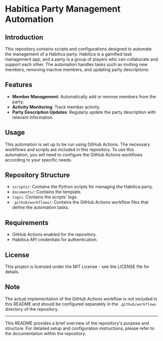 # Habitica Party Management Automation

## Introduction

This repository contains scripts and configurations designed to automate the management of a Habitica party. Habitica is a gamified task management app, and a party is a group of players who can collaborate and support each other. The automation handles tasks such as inviting new members, removing inactive members, and updating party descriptions.

## Features

- **Member Management**: Automatically add or remove members from the party.
- **Activity Monitoring**: Track member activity.
- **Party Description Updates**: Regularly update the party description with relevant information.

## Usage

This automation is set up to be run using GitHub Actions. The necessary workflows and scripts are included in this repository. To use this automation, you will need to configure the GitHub Actions workflows according to your specific needs.

## Repository Structure

- `scripts/`: Contains the Python scripts for managing the Habitica party.
- `documents/`: Contains the template.
- `logs\`: Contains the scripts' logs.
- `.github/workflows/`: Contains the GitHub Actions workflow files that define the automation tasks.

## Requirements

- GitHub Actions enabled for the repository.
- Habitica API credentials for authentication.

## License

This project is licensed under the MIT License - see the LICENSE file for details.

## Note

The actual implementation of the GitHub Actions workflow is not included in this README and should be configured separately in the `.github/workflows` directory of the repository.

---

This README provides a brief overview of the repository's purpose and structure. For detailed setup and configuration instructions, please refer to the documentation within the repository.
